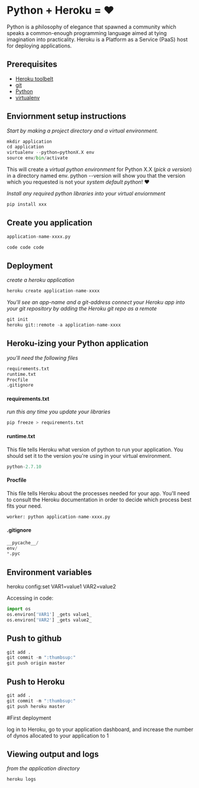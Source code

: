 # Python + Heroku = :heart:

Python is a philosophy of elegance that spawned a community which speaks a common-enough programming language aimed at tying imagination into practicality.
Heroku is a Platform as a Service (PaaS) host for deploying applications.

## Prerequisites
* [Heroku toolbelt](https://toolbelt.heroku.com/)
* [git](https://git-scm.com/book/en/v2/Getting-Started-Installing-Git)
* [Python](https://www.python.org/)
* [virtualenv](http://docs.python-guide.org/en/latest/dev/virtualenvs/)

## Enviornment setup instructions

_Start by making a project directory and a virtual environment._

```python
mkdir application
cd application
virtualenv --python=pythonX.X env
source env/bin/activate
```

This will create a _virtual python environment_ for Python X.X (_pick a version_) in a directory named env. python --version will show you that the version which you requested is not your _system default python_! :heart:

_Install any required python libraries into your virtual enviornment_

```python
pip install xxx
```

## Create you application

```python
application-name-xxxx.py

code code code 


```

## Deployment

_create a heroku application_

```python
heroku create application-name-xxxx
```

_You'll see an app-name and a git-address_
_connect your Heroku app into your git repository by adding the Heroku git repo as a remote_

```python
git init
heroku git::remote -a application-name-xxxx
```

## Heroku-izing your Python application

_you'll need the following files_

```python
requirements.txt
runtime.txt
Procfile
.gitignore
```

#### requirements.txt
_run this any time you update your libraries_

```python
pip freeze > requirements.txt
```

#### runtime.txt
This file tells Heroku what version of python to run your application. You should set it to the version you're using in your virtual environment.

```python
python-2.7.10
```

#### Procfile
This file tells Heroku about the processes needed for your app.  You'll need to consult the Heroku documentation in order to decide which process best fits your need.

```python
worker: python application-name-xxxx.py
```

#### .gitignore

```python
__pycache__/
env/
*.pyc
```

## Environment variables

heroku config:set VAR1=value1 VAR2=value2

Accessing in code:

```python
import os
os.environ['VAR1'] _gets value1_
os.environ['VAR2'] _gets value2_
```

## Push to github

```python
git add .
git commit -m ":thumbsup:"
git push origin master
```

## Push to Heroku

```python
git add .
git commit -m ":thumbsup:"
git push heroku master
```

#First deployment

log in to Heroku, go to your application dashboard, and increase the number of dynos allocated to your application to 1

## Viewing output and logs

_from the application directory_

```python
heroku logs
```